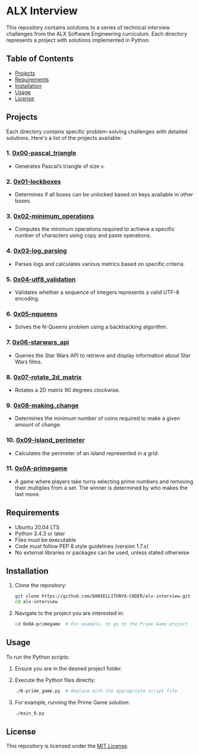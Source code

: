 
# ALX Interview

This repository contains solutions to a series of technical interview challenges from the ALX Software Engineering curriculum. Each directory represents a project with solutions implemented in Python.

## Table of Contents

- [Projects](#projects)
- [Requirements](#requirements)
- [Installation](#installation)
- [Usage](#usage)
- [License](#license)

## Projects

Each directory contains specific problem-solving challenges with detailed solutions. Here's a list of the projects available:

### 1. [0x00-pascal_triangle](./0x00-pascal_triangle/)
   - Generates Pascal’s triangle of size `n`.

### 2. [0x01-lockboxes](./0x01-lockboxes/)
   - Determines if all boxes can be unlocked based on keys available in other boxes.

### 3. [0x02-minimum_operations](./0x02-minimum_operations/)
   - Computes the minimum operations required to achieve a specific number of characters using copy and paste operations.

### 4. [0x03-log_parsing](./0x03-log_parsing/)
   - Parses logs and calculates various metrics based on specific criteria.

### 5. [0x04-utf8_validation](./0x04-utf8_validation/)
   - Validates whether a sequence of integers represents a valid UTF-8 encoding.

### 6. [0x05-nqueens](./0x05-nqueens/)
   - Solves the N-Queens problem using a backtracking algorithm.

### 7. [0x06-starwars_api](./0x06-starwars_api/)
   - Queries the Star Wars API to retrieve and display information about Star Wars films.

### 8. [0x07-rotate_2d_matrix](./0x07-rotate_2d_matrix/)
   - Rotates a 2D matrix 90 degrees clockwise.

### 9. [0x08-making_change](./0x08-making_change/)
   - Determines the minimum number of coins required to make a given amount of change.

### 10. [0x09-island_perimeter](./0x09-island_perimeter/)
   - Calculates the perimeter of an island represented in a grid.

### 11. [0x0A-primegame](./0x0A-primegame/)
   - A game where players take turns selecting prime numbers and removing their multiples from a set. The winner is determined by who makes the last move.

## Requirements

- Ubuntu 20.04 LTS
- Python 3.4.3 or later
- Files must be executable
- Code must follow PEP 8 style guidelines (version 1.7.x)
- No external libraries or packages can be used, unless stated otherwise

## Installation

1. Clone the repository:

   ```bash
   git clone https://github.com/DANIELLITUNYA-CODER/alx-interview.git
   cd alx-interview
   ```

2. Navigate to the project you are interested in:

   ```bash
   cd 0x0A-primegame  # For example, to go to the Prime Game project
   ```

## Usage

To run the Python scripts:

1. Ensure you are in the desired project folder.
2. Execute the Python files directly:

   ```bash
   ./0-prime_game.py  # Replace with the appropriate script file
   ```

3. For example, running the Prime Game solution:

   ```bash
   ./main_0.py
   ```

## License

This repository is licensed under the [MIT License](./LICENSE).
